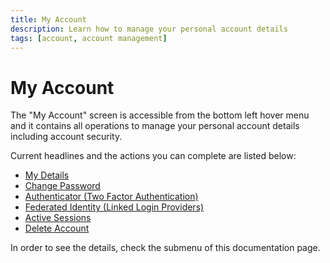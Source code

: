 ```yaml
---
title: My Account
description: Learn how to manage your personal account details
tags: [account, account management]
---
```


# My Account

The "My Account" screen is accessible from the bottom left hover menu and it contains all operations to manage your personal account details including account security.

Current headlines and the actions you can complete are listed below:

- [My Details](/account/my-account/account-management/my-details)
- [Change Password](/account/my-account/account-management/change-password)
- [Authenticator (Two Factor Authentication)](/account/my-account/account-management/authenticator-two-factor-authentication)
- [Federated Identity (Linked Login Providers)](/account/my-account/account-management/federated-identity-linked-login-providers)
- [Active Sessions](/account/my-account/account-management/active-sessions)
- [Delete Account](/account/my-account/account-management/delete-account)

In order to see the details, check the submenu of this documentation page.
